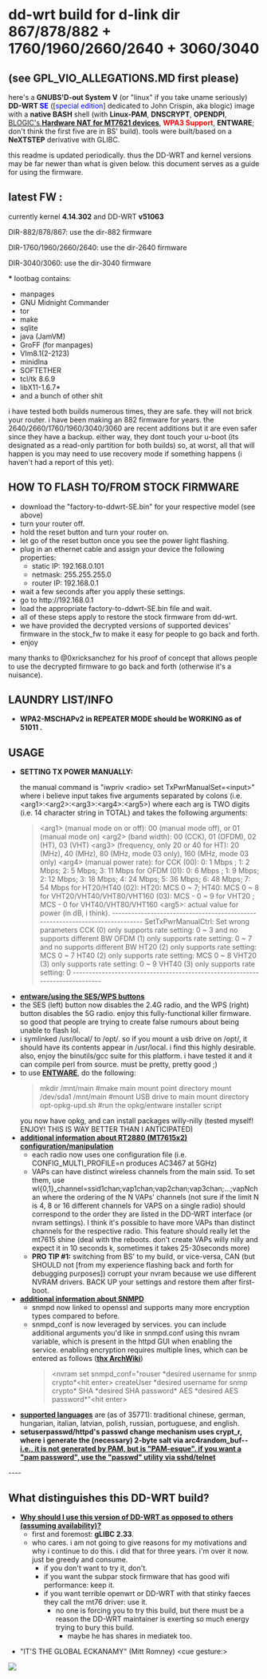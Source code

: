 # dd-wrt build for d-link dir 867/878/882 + 1760/1960/2660/2640 + 3060/3040

(see GPL_VIO_ALLEGATIONS.MD first please)
----------
here's a <b>GNUBS'D-out System V</b> (or "linux" if you take uname seriously) <b>DD-WRT <span style="color:blue">SE</span></b> ([<span style="color:blue">special edition</span>] dedicated to John Crispin, aka blogic) image with a <b>native BASH</b> shell (with <b>Linux-PAM</b>, <b>DNSCRYPT</b>, <b>OPENDPI</b>, <a href="https://github.com/openwrt/openwrt/commit/424a9ae128bd2045cd4bfd6e3229f2529d150a25">BLOGIC's <b>Hardware NAT for MT7621 devices</b></a>, <b><span style="color:red">WPA3 Support</span></b>, <b>ENTWARE</b>; don't think the first five are in BS' build). tools were built/based on a <b>NeXTSTEP</b> derivative with GLIBC.

this readme is updated periodically. thus the DD-WRT and kernel versions may be far newer than what is given below. this document serves as a guide for using the firmware.

latest FW :
-------------
currently kernel <b>4.14.302</b> and DD-WRT <b>v51063</b>

DIR-882/878/867: use the dir-882 firmware

DIR-1760/1960/2660/2640: use the dir-2640 firmware

DIR-3040/3060: use the dir-3040 firmware

<b>*</b> lootbag contains: 
<ul>
<li> manpages  </li>
 <li>GNU Midnight Commander</li>
<li> tor </li>
<li> make  </li>
<li> sqlite </li>
<li> java (JamVM) </li>
<li> GroFF (for manpages) </li>
<li> VIm8.1(2-2123) </li>
<li> minidlna  </li>
<li> SOFTETHER  </li>
<li> tcl/tk 8.6.9 </li>
<li> libX11-1.6.7*</li>
<li> and a bunch of other shit </li>
</ul>

i have tested both builds numerous times, they are safe. they will not brick your router. i have been making an 882 firmware for years. the 2640/2660/1760/1960/3040/3060 are recent additions but it are even safer since they have a backup. 
either way, they dont touch your u-boot (its designated as a read-only partition for both builds) so, at worst, all that will happen is you may need to use recovery mode if something happens (i haven't had a report of this yet). 


HOW TO FLASH TO/FROM STOCK FIRMWARE
-----------
<ul>
<li> download the "factory-to-ddwrt-SE.bin" for your respective model (see above)
<li> turn your router off. 
<li> hold the reset button and turn your router on.
<li> let go of the reset button once you see the power light flashing.
<li> plug in an ethernet cable and assign your device the following properties:
<ul>
<li> static IP: 192.168.0.101
<li> netmask: 255.255.255.0
<li> router IP: 192.168.0.1
</ul>
<li> wait a few seconds after you apply these settings.
<li> go to http://192.168.0.1
<li> load the appropriate factory-to-ddwrt-SE.bin file and wait.
<li> all of these steps apply to restore the stock firmware from dd-wrt.
<li> we have provided the decrypted versions of supported devices' firmware in the stock_fw to make it easy for people to go back and forth.
<li> enjoy
</ul>

many thanks to @0xricksanchez for his proof of concept that allows people to use the decrypted firmware to go back and forth (otherwise it's a nuisance).

LAUNDRY LIST/INFO
-----------
<ul>
<li><b>WPA2-MSCHAPv2 in REPEATER MODE should be WORKING as of 51011 .</b></li>
</ul>

USAGE
--------------
<ul>
 <li><b>SETTING TX POWER MANUALLY:</b>
  
the manual command is "iwpriv &lt;radio&gt; set TxPwrManualSet=&lt;input&gt;" where i believe input takes five arguments separated by colons (i.e. &lt;arg1&gt;:&lt;arg2&gt;:&lt;arg3&gt;:&lt;arg4&gt;:&lt;arg5&gt;) where each arg is TWO digits (i.e. 14 character string in TOTAL) and takes the following arguments:

<blockquote>
&lt;arg1&gt; (manual mode on or off): 00 (manual mode off), or 01 (manual mode on)
&lt;arg2&gt; (band width): 00 (CCK), 01 (OFDM), 02 (HT), 03 (VHT)
&lt;arg3&gt; (frequency, only 20 or 40 for HT): 20 (MHz), 40 (MHz), 80 (MHz, mode 03 only), 160 (MHz, mode 03 only)
&lt;arg4&gt; (manual power rate):
for CCK (00): 0: 1 Mbps ; 1: 2 Mbps; 2: 5 Mbps; 3: 11 Mbps
for OFDM (01): 0: 6 Mbps ; 1: 9 Mbps; 2: 12 Mbps; 3: 18 Mbps; 4: 24 Mbps; 5: 36 Mbps; 6: 48 Mbps; 7: 54 Mbps
for HT20/HT40 (02): HT20: MCS 0 ~ 7; HT40: MCS 0 ~ 8
for VHT20/VHT40/VHT80/VHT160 (03): MCS - 0 ~ 9 for VHT20 ; MCS - 0 for VHT40/VHT80/VHT160
&lt;arg5&gt;: actual value for power (in dB, i think).
-----------------------------------------------------------------------------
SetTxPwrManualCtrl: Set wrong parameters
CCK (0) only supports rate setting: 0 ~ 3 and no supports different BW
OFDM (1) only supports rate setting: 0 ~ 7 and no supports different BW
HT20 (2) only supports rate setting: MCS 0 ~ 7
HT40 (2) only supports rate setting: MCS 0 ~ 8
VHT20 (3) only supports rate setting: 0 ~ 9
VHT40 (3) only supports rate setting: 0
-----------------------------------------------------------------------------
</blockquote>
</li>

<li><u><b>entware/using the SES/WPS buttons</b></u>
</li><li>the SES (left) button now disables the 2.4G radio, and the WPS (right) button disables the 5G radio. enjoy this fully-functional killer firmware. so good that people are trying to create false rumours about being unable to flash lol.
</li><li>i symlinked /usr/local/ to /opt/. so if you mount a usb drive on /opt/, it should have its contents appear in /usr/local. i find this highly desirable. also, enjoy the binutils/gcc suite for this platform. i have tested it and it can compile perl from source. must be pretty, pretty good ;)
</li><li>to use <u><b>ENTWARE</b></u>, do the following:
<blockquote>
mkdir /mnt/main #make main mount point directory
mount /dev/sda1 /mnt/main #mount USB drive to main mount directory
opt-opkg-upd.sh #run the opkg/entware installer script
</blockquote>
you now have opkg, and can install packages willy-nilly (tested myself! ENJOY! THIS IS WAY BETTER THAN I ANTICIPATED)
</li><li><u><b>additional information about RT2880 (MT7615x2) configuration/manipulation</b></u>
<ul>
<li> each radio now uses one configuration file (i.e. CONFIG_MULTI_PROFILE=n produces AC3467 at 5GHz)
</li><li>VAPs can have distinct wireless channels from the main ssid. To set them, use wl{0,1}_channel=ssid1chan;vap1chan;vap2chan;vap3chan;...;vapNchan where the ordering of the N VAPs' channels (not sure if the limit N is 4, 8 or 16 different channels for VAPS on a single radio) should correspond to the order they are listed in the DD-WRT interface (or nvram settings). I think it's possible to have more VAPs than distinct channels for the respective radio. This feature should really let the mt7615 shine (deal with the reboots. don't create VAPs willy nilly and expect it in 10 seconds k, sometimes it takes 25-30seconds more)
</li><li><b>PRO TIP #1:</b> switching from BS' to my build, or vice-versa, CAN (but SHOULD not &#91;from my experience flashing back and forth for debugging purposes&#93;) corrupt your nvram because we use different NVRAM drivers. BACK UP your settings and restore them after first-boot.
</li></ul>
</li><li><u><b> additional information about SNMPD </b></u>
<ul>
<li>snmpd now linked to openssl and supports many more encryption types compared to before.
</li><li>snmpd_conf is now leveraged by services. you can include additional arguments you'd like in snmpd.conf using this nvram variable, which is present in the httpd GUI when enabling the service. enabling encryption requires multiple lines, which can be entered as follows (<b><a href="https://wiki.archlinux.org/index.php/snmpd">thx ArchWiki</a></b>)
<blockquote>
&lt;nvram set snmpd_conf="rouser *desired username for snmp crypto*&lt;hit enter&gt;
createUser *desired username for snmp crypto* SHA *desired SHA password* AES *desired AES password*"&lt;hit enter&gt;
</blockquote>
</li></ul>
</li><li><u><b>supported languages</b></u> are (as of 35771): traditional chinese, german, hungarian, italian, latvian, polish, russian, portuguese, and english.
</li><li><b> setuserpasswd/httpd's passwd change mechanism uses crypt_r, where i generate the (necessary) 2-byte salt via arc4random_buf--<u>i.e., it is not generated by PAM, but is "PAM-esque". if you want a "pam password", use the "passwd" utility via sshd/telnet</u></b>
</li></ul>
----
<ul>
</ul>


What distinguishes this DD-WRT build?
----
<ul>
 <li><u><b>Why should I use this version of DD-WRT as opposed to others (assuming availability)?</b></u>
<ul>
<li>first and foremost: <b>gLIBC 2.33</b>.
</li>
<li> who cares. i am not going to give reasons for my motivations and why i continue to do this. i did that for three years. i'm over it now. just be greedy and consume.
 <ul>
  <li> if you don't want to try it, don't. </li>
  <li> if you want the subpar stock firmware that has good wifi performance: keep it. </li>
  <li> if you want terrible openwrt or DD-WRT with that stinky faeces they call the mt76 driver: use it.
   <ul><li>no one is forcing you to try this build, but there must be a reason the DD-WRT maintainer is exerting so much energy trying to bury this build. 
    <ul><li>maybe he has shares in mediatek too.</li></ul>
   </ul>
 </ul>
</li></ul>
</li></ul>

* "IT'S THE GLOBAL ECKANAMY" (Mitt Romney) &lt;cue gesture:&gt;
<img src="https://thumb9.shutterstock.com/display_pic_with_logo/401095/154882448/stock-photo-business-man-looks-exasperated-horizontal-154882448.jpg" />
